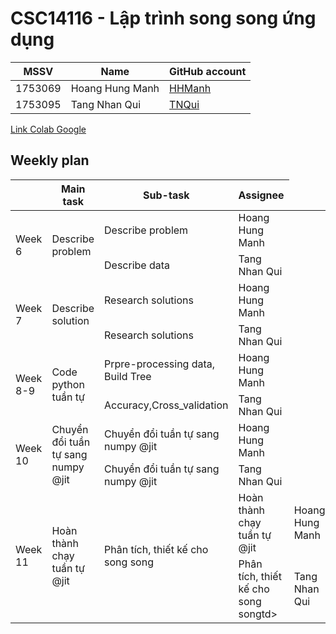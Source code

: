 # CSC14116 - Lập trình song song ứng dụng

| MSSV | Name |  GitHub account | 
| -------- | -------- | -------- | 
| 1753069   | Hoang Hung Manh | [HHManh](https://github.com/hungmanhhoang963) | 
| 1753095   | Tang Nhan Qui     | [TNQui](https://github.com/tangnhanqui) |
[Link Colab Google](https://colab.research.google.com/drive/1QUJTIh7s93cFoKIy2CEPG2W7S7ckKRQc#scrollTo=b3ykin0rCFxO)

## Weekly plan

<table class="wp">
  <thead>
    <tr>
      <th class="tg-0pky"></th>
      <th class="tg-rk9a">Main task</th>
      <th class="tg-rk9a">Sub-task</th>
      <th class="tg-rk9a">Assignee</th>
    </tr>
  </thead>
  <tbody>
    <tr>
      <td class="tg-9hil" rowspan="3">Week 6</td>
      <td class="tg-9wq8" rowspan="3">Describe problem</td>
    </tr>
    <tr>
      <td class="tg-0pky">Describe problem</td>
      <td class="tg-kgv7"></span>Hoang Hung Manh</td>
    </tr>
    <tr>
      <td class="tg-0pky">Describe data</td>
      <td class="tg-kgv7"></span>Tang Nhan Qui</td>
    </tr>
    <tr>
      <td class="tg-9hil" rowspan="3">Week 7</td>
      <td class="tg-9wq8" rowspan="3">Describe solution </td>
    </tr>
    <tr>
      <td class="tg-0pky">Research solutions</td>
      <td class="tg-kgv7"></span>Hoang Hung Manh</td>
    </tr>
    <tr>
      <td class="tg-0pky">Research solutions</td>
      <td class="tg-kgv7"></span>Tang Nhan Qui</td>
    </tr>
    <tr>
      <td class="tg-9hil" rowspan="3">Week 8-9</td>
      <td class="tg-9wq8" rowspan="3">Code python tuần tự</td>
    </tr>
    <tr>
      <td class="tg-0pky">Prpre-processing data, Build Tree</td>
      <td class="tg-kgv7"></span>Hoang Hung Manh</td>
    </tr>
    <tr>
      <td class="tg-0pky">Accuracy,Cross_validation</td>
      <td class="tg-kgv7"></span>Tang Nhan Qui</td>
    </tr>
    <tr>
      <td class="tg-9hil" rowspan="3">Week 10</td>
      <td class="tg-9wq8" rowspan="3">Chuyển đổi tuần tự sang numpy @jit</td>
    </tr>
    <tr>
      <td class="tg-0pky">Chuyển đổi tuần tự sang numpy @jit</td>
      <td class="tg-kgv7"></span>Hoang Hung Manh</td>
    </tr>
    <tr>
      <td class="tg-0pky">Chuyển đổi tuần tự sang numpy @jit</td>
      <td class="tg-kgv7"></span>Tang Nhan Qui</td>
    </tr>
    <tr>
      <td class="tg-9hil" rowspan="3">Week 11</td>
      <td class="tg-9wq8" rowspan="3">Hoàn thành chạy tuần tự @jit</td>
      <td class="tg-9wq8" rowspan="3">Phân tích, thiết kế cho song song</td>
    </tr>
    <tr>
      <td class="tg-0pky">Hoàn thành chạy tuần tự @jit</td>
      <td class="tg-kgv7"></span>Hoang Hung Manh</td>
    </tr>
    <tr>
      <td class="tg-0pky">Phân tích, thiết kế cho song songtd>
      <td class="tg-kgv7"></span>Tang Nhan Qui</td>
    </tr>
</tbody>
</table>
